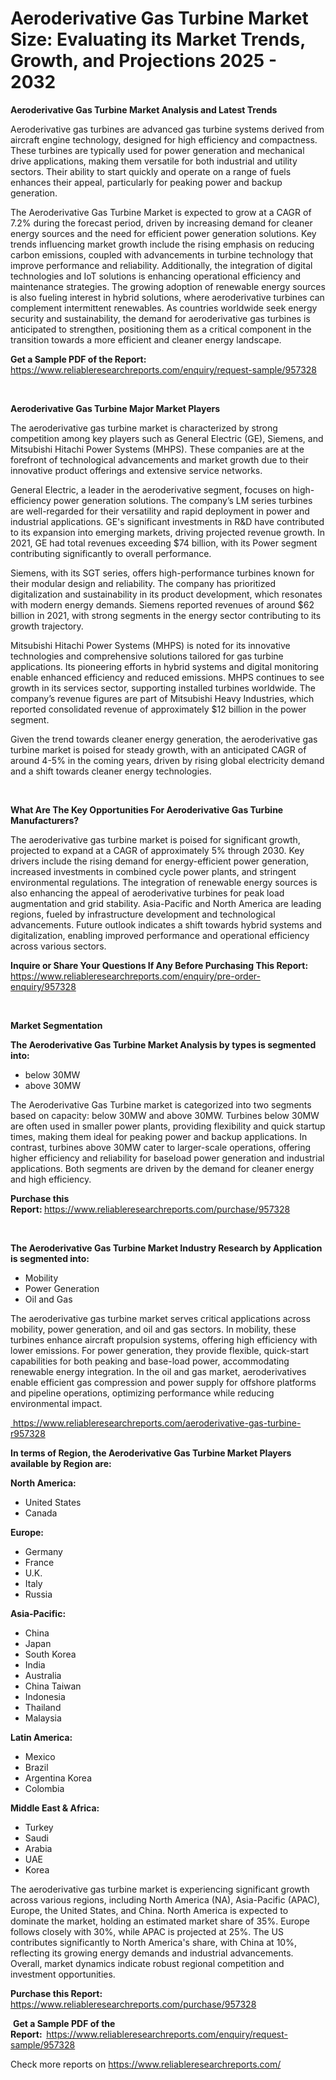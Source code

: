 <p><h1>Aeroderivative Gas Turbine Market Size: Evaluating its Market Trends, Growth, and Projections 2025 - 2032</h1></p><p><strong>Aeroderivative Gas Turbine Market Analysis and Latest Trends</strong></p>
<p><p>Aeroderivative gas turbines are advanced gas turbine systems derived from aircraft engine technology, designed for high efficiency and compactness. These turbines are typically used for power generation and mechanical drive applications, making them versatile for both industrial and utility sectors. Their ability to start quickly and operate on a range of fuels enhances their appeal, particularly for peaking power and backup generation.</p><p>The Aeroderivative Gas Turbine Market is expected to grow at a CAGR of 7.2% during the forecast period, driven by increasing demand for cleaner energy sources and the need for efficient power generation solutions. Key trends influencing market growth include the rising emphasis on reducing carbon emissions, coupled with advancements in turbine technology that improve performance and reliability. Additionally, the integration of digital technologies and IoT solutions is enhancing operational efficiency and maintenance strategies. The growing adoption of renewable energy sources is also fueling interest in hybrid solutions, where aeroderivative turbines can complement intermittent renewables. As countries worldwide seek energy security and sustainability, the demand for aeroderivative gas turbines is anticipated to strengthen, positioning them as a critical component in the transition towards a more efficient and cleaner energy landscape.</p></p>
<p><strong>Get a Sample PDF of the Report:&nbsp;</strong> <a href="https://www.reliableresearchreports.com/enquiry/request-sample/957328?utm_campaign=3364&utm_medium=2&utm_source=Github&utm_content=ia&utm_term=07042025&utm_id=aeroderivative-gas-turbine">https://www.reliableresearchreports.com/enquiry/request-sample/957328</a></p>
<p>&nbsp;</p>
<p><strong>Aeroderivative Gas Turbine Major Market Players</strong></p>
<p><p>The aeroderivative gas turbine market is characterized by strong competition among key players such as General Electric (GE), Siemens, and Mitsubishi Hitachi Power Systems (MHPS). These companies are at the forefront of technological advancements and market growth due to their innovative product offerings and extensive service networks.</p><p>General Electric, a leader in the aeroderivative segment, focuses on high-efficiency power generation solutions. The company’s LM series turbines are well-regarded for their versatility and rapid deployment in power and industrial applications. GE's significant investments in R&D have contributed to its expansion into emerging markets, driving projected revenue growth. In 2021, GE had total revenues exceeding $74 billion, with its Power segment contributing significantly to overall performance.</p><p>Siemens, with its SGT series, offers high-performance turbines known for their modular design and reliability. The company has prioritized digitalization and sustainability in its product development, which resonates with modern energy demands. Siemens reported revenues of around $62 billion in 2021, with strong segments in the energy sector contributing to its growth trajectory.</p><p>Mitsubishi Hitachi Power Systems (MHPS) is noted for its innovative technologies and comprehensive solutions tailored for gas turbine applications. Its pioneering efforts in hybrid systems and digital monitoring enable enhanced efficiency and reduced emissions. MHPS continues to see growth in its services sector, supporting installed turbines worldwide. The company’s revenue figures are part of Mitsubishi Heavy Industries, which reported consolidated revenue of approximately $12 billion in the power segment.</p><p>Given the trend towards cleaner energy generation, the aeroderivative gas turbine market is poised for steady growth, with an anticipated CAGR of around 4-5% in the coming years, driven by rising global electricity demand and a shift towards cleaner energy technologies.</p></p>
<p>&nbsp;</p>
<p><strong>What Are The Key Opportunities For Aeroderivative Gas Turbine Manufacturers?</strong></p>
<p><p>The aeroderivative gas turbine market is poised for significant growth, projected to expand at a CAGR of approximately 5% through 2030. Key drivers include the rising demand for energy-efficient power generation, increased investments in combined cycle power plants, and stringent environmental regulations. The integration of renewable energy sources is also enhancing the appeal of aeroderivative turbines for peak load augmentation and grid stability. Asia-Pacific and North America are leading regions, fueled by infrastructure development and technological advancements. Future outlook indicates a shift towards hybrid systems and digitalization, enabling improved performance and operational efficiency across various sectors.</p></p>
<p><strong>Inquire or Share Your Questions If Any Before Purchasing This Report:</strong> <a href="https://www.reliableresearchreports.com/enquiry/pre-order-enquiry/957328?utm_campaign=3364&utm_medium=2&utm_source=Github&utm_content=ia&utm_term=07042025&utm_id=aeroderivative-gas-turbine">https://www.reliableresearchreports.com/enquiry/pre-order-enquiry/957328</a></p>
<p>&nbsp;</p>
<p><strong>Market Segmentation</strong></p>
<p><strong>The Aeroderivative Gas Turbine Market Analysis by types is segmented into:</strong></p>
<p><ul><li>below 30MW</li><li>above 30MW</li></ul></p>
<p><p>The Aeroderivative Gas Turbine market is categorized into two segments based on capacity: below 30MW and above 30MW. Turbines below 30MW are often used in smaller power plants, providing flexibility and quick startup times, making them ideal for peaking power and backup applications. In contrast, turbines above 30MW cater to larger-scale operations, offering higher efficiency and reliability for baseload power generation and industrial applications. Both segments are driven by the demand for cleaner energy and high efficiency.</p></p>
<p><strong>Purchase this Report:&nbsp;</strong><a href="https://www.reliableresearchreports.com/purchase/957328?utm_campaign=3364&utm_medium=2&utm_source=Github&utm_content=ia&utm_term=07042025&utm_id=aeroderivative-gas-turbine">https://www.reliableresearchreports.com/purchase/957328</a></p>
<p>&nbsp;</p>
<p><strong>The Aeroderivative Gas Turbine Market Industry Research by Application is segmented into:</strong></p>
<p><ul><li>Mobility</li><li>Power Generation</li><li>Oil and Gas</li></ul></p>
<p><p>The aeroderivative gas turbine market serves critical applications across mobility, power generation, and oil and gas sectors. In mobility, these turbines enhance aircraft propulsion systems, offering high efficiency with lower emissions. For power generation, they provide flexible, quick-start capabilities for both peaking and base-load power, accommodating renewable energy integration. In the oil and gas market, aeroderivatives enable efficient gas compression and power supply for offshore platforms and pipeline operations, optimizing performance while reducing environmental impact.</p></p>
<p><a href="https://www.reliableresearchreports.com/aeroderivative-gas-turbine-r957328?utm_campaign=3364&utm_medium=2&utm_source=Github&utm_content=ia&utm_term=07042025&utm_id=aeroderivative-gas-turbine">&nbsp;https://www.reliableresearchreports.com/aeroderivative-gas-turbine-r957328</a></p>
<p><strong>In terms of Region, the Aeroderivative Gas Turbine Market Players available by Region are:</strong></p>
<p>
    <p> <strong> North America: </strong>
        <ul>
            <li>United States</li>
            <li>Canada</li>
        </ul>
        </p> 
    <p> <strong> Europe: </strong>
        <ul>
            <li>Germany</li>
            <li>France</li>
            <li>U.K.</li>
            <li>Italy</li>
            <li>Russia</li>
        </ul>
        </p> 
    <p> <strong> Asia-Pacific: </strong>
        <ul>
            <li>China</li>
            <li>Japan</li>
            <li>South Korea</li>
            <li>India</li>
            <li>Australia</li>
            <li>China Taiwan</li>
            <li>Indonesia</li>
            <li>Thailand</li>
            <li>Malaysia</li>
        </ul>
        </p> 
    <p> <strong> Latin America: </strong>
        <ul>
            <li>Mexico</li>
            <li>Brazil</li>
            <li>Argentina Korea</li>
            <li>Colombia</li>
        </ul>
        </p> 
    <p> <strong> Middle East & Africa: </strong>
        <ul>
            <li>Turkey</li>
            <li>Saudi</li>
            <li>Arabia</li>
            <li>UAE</li>
            <li>Korea</li>
        </ul>
    </p>
    </p>
<p><p>The aeroderivative gas turbine market is experiencing significant growth across various regions, including North America (NA), Asia-Pacific (APAC), Europe, the United States, and China. North America is expected to dominate the market, holding an estimated market share of 35%. Europe follows closely with 30%, while APAC is projected at 25%. The US contributes significantly to North America's share, with China at 10%, reflecting its growing energy demands and industrial advancements. Overall, market dynamics indicate robust regional competition and investment opportunities.</p></p>
<p><strong>Purchase this Report: </strong><a href="https://www.reliableresearchreports.com/purchase/957328?utm_campaign=3364&utm_medium=2&utm_source=Github&utm_content=ia&utm_term=07042025&utm_id=aeroderivative-gas-turbine">https://www.reliableresearchreports.com/purchase/957328</a></p>
<p>&nbsp;<strong>Get a Sample PDF of the Report:&nbsp;&nbsp;</strong><a href="https://www.reliableresearchreports.com/enquiry/request-sample/957328?utm_campaign=3364&utm_medium=2&utm_source=Github&utm_content=ia&utm_term=07042025&utm_id=aeroderivative-gas-turbine">https://www.reliableresearchreports.com/enquiry/request-sample/957328</a></p>
<p><strong></strong></p>
<p>Check more reports on <a href="https://www.reliableresearchreports.com/?utm_campaign=3364&utm_medium=2&utm_source=Github&utm_content=ia&utm_term=07042025&utm_id=aeroderivative-gas-turbine">https://www.reliableresearchreports.com/</a></p>